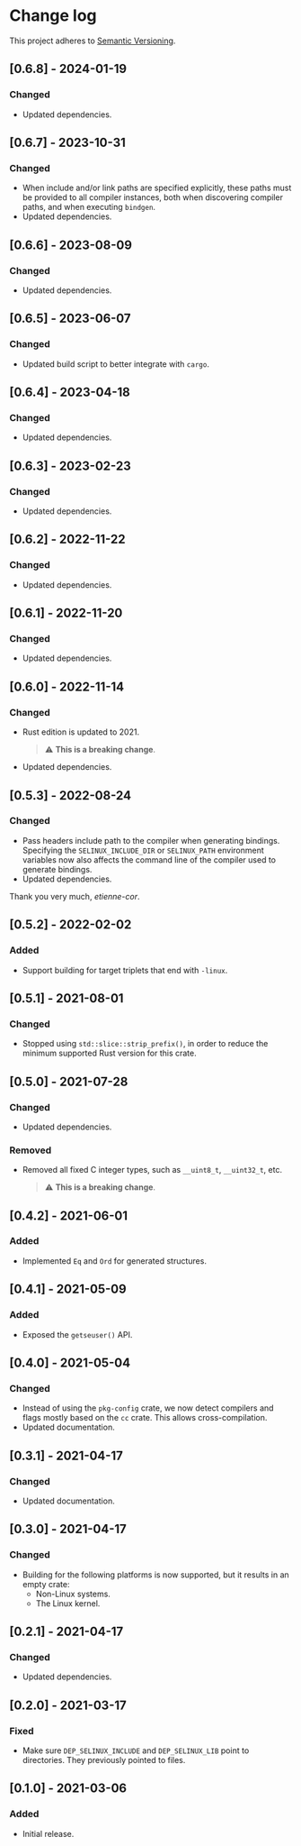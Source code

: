 # Change log

This project adheres to [Semantic Versioning](https://semver.org/spec/v2.0.0.html).

## [0.6.8] - 2024-01-19

### Changed

- Updated dependencies.

## [0.6.7] - 2023-10-31

### Changed

- When include and/or link paths are specified explicitly, these paths must be provided to all
  compiler instances, both when discovering compiler paths, and when executing `bindgen`.
- Updated dependencies.

## [0.6.6] - 2023-08-09

### Changed

- Updated dependencies.

## [0.6.5] - 2023-06-07

### Changed

- Updated build script to better integrate with `cargo`.

## [0.6.4] - 2023-04-18

### Changed

- Updated dependencies.

## [0.6.3] - 2023-02-23

### Changed

- Updated dependencies.

## [0.6.2] - 2022-11-22

### Changed

- Updated dependencies.

## [0.6.1] - 2022-11-20

### Changed

- Updated dependencies.

## [0.6.0] - 2022-11-14

### Changed

- Rust edition is updated to 2021.

  > ⚠️ **This is a breaking change**.

- Updated dependencies.

## [0.5.3] - 2022-08-24

### Changed

- Pass headers include path to the compiler when generating bindings.
  Specifying the `SELINUX_INCLUDE_DIR` or `SELINUX_PATH` environment variables
  now also affects the command line of the compiler used to generate bindings.
- Updated dependencies.

Thank you very much, *etienne-cor*.

## [0.5.2] - 2022-02-02

### Added

- Support building for target triplets that end with `-linux`.

## [0.5.1] - 2021-08-01

### Changed

- Stopped using `std::slice::strip_prefix()`, in order to reduce the minimum
  supported Rust version for this crate.

## [0.5.0] - 2021-07-28

### Changed

- Updated dependencies.

### Removed

- Removed all fixed C integer types, such as `__uint8_t`, `__uint32_t`, etc.

  > ⚠️ **This is a breaking change**.

## [0.4.2] - 2021-06-01

### Added

- Implemented `Eq` and `Ord` for generated structures.

## [0.4.1] - 2021-05-09

### Added

- Exposed the `getseuser()` API.

## [0.4.0] - 2021-05-04

### Changed

- Instead of using the `pkg-config` crate, we now detect compilers and flags
  mostly based on the `cc` crate. This allows cross-compilation.
- Updated documentation.

## [0.3.1] - 2021-04-17

### Changed

- Updated documentation.

## [0.3.0] - 2021-04-17

### Changed

- Building for the following platforms is now supported, but it results in
  an empty crate:
  - Non-Linux systems.
  - The Linux kernel.

## [0.2.1] - 2021-04-17

### Changed

- Updated dependencies.

## [0.2.0] - 2021-03-17

### Fixed

- Make sure `DEP_SELINUX_INCLUDE` and `DEP_SELINUX_LIB` point to directories.
  They previously pointed to files.

## [0.1.0] - 2021-03-06

### Added

- Initial release.
